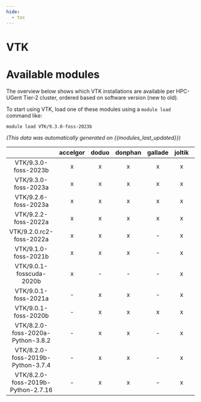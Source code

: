 ```yaml
---
hide:
  - toc
---
```


VTK
===

# Available modules


The overview below shows which VTK installations are available per HPC-UGent Tier-2 cluster, ordered based on software version (new to old).

To start using VTK, load one of these modules using a `module load` command like:

```shell
module load VTK/9.3.0-foss-2023b
```

*(This data was automatically generated on {{modules_last_updated}})*  

| |accelgor|doduo|donphan|gallade|joltik|shinx|skitty|
| :---: | :---: | :---: | :---: | :---: | :---: | :---: | :---: |
|VTK/9.3.0-foss-2023b|x|x|x|x|x|x|x|
|VTK/9.3.0-foss-2023a|x|x|x|x|x|x|x|
|VTK/9.2.6-foss-2023a|x|x|x|x|x|x|x|
|VTK/9.2.2-foss-2022a|x|x|x|x|x|-|-|
|VTK/9.2.0.rc2-foss-2022a|x|x|x|-|x|-|-|
|VTK/9.1.0-foss-2021b|x|x|x|-|x|-|-|
|VTK/9.0.1-fosscuda-2020b|x|-|-|-|x|-|-|
|VTK/9.0.1-foss-2021a|-|x|x|-|x|-|-|
|VTK/9.0.1-foss-2020b|-|x|x|x|x|-|-|
|VTK/8.2.0-foss-2020a-Python-3.8.2|-|x|x|-|x|-|-|
|VTK/8.2.0-foss-2019b-Python-3.7.4|-|x|x|-|x|-|-|
|VTK/8.2.0-foss-2019b-Python-2.7.16|-|x|x|-|x|-|-|
